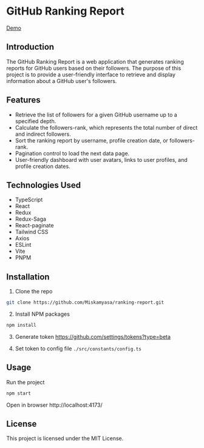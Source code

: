# GitHub Ranking Report

[Demo](https://ranking.miskamyasa.me)

## Introduction

The GitHub Ranking Report is a web application that generates ranking reports for GitHub users based on their followers. The purpose of this project is to provide a user-friendly interface to retrieve and display information about a GitHub user's followers.

## Features

- Retrieve the list of followers for a given GitHub username up to a specified depth.
- Calculate the followers-rank, which represents the total number of direct and indirect followers.
- Sort the ranking report by username, profile creation date, or followers-rank.
- Pagination control to load the next data page.
- User-friendly dashboard with user avatars, links to user profiles, and profile creation dates.

## Technologies Used

- TypeScript
- React
- Redux
- Redux-Saga
- React-paginate
- Tailwind CSS
- Axios
- ESLint
- Vite
- PNPM

## Installation

1. Clone the repo
```sh
git clone https://github.com/Miskamyasa/ranking-report.git
```

2. Install NPM packages
```sh
npm install
```

3. Generate token
https://github.com/settings/tokens?type=beta

4. Set token to config file `./src/constants/config.ts`


## Usage
Run the project
```sh
npm start
```
Open in browser
http://localhost:4173/

## License

This project is licensed under the MIT License.
